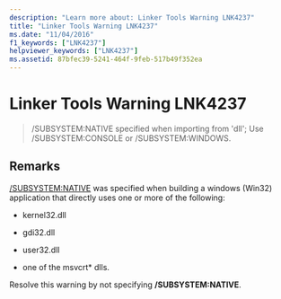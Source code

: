 ```yaml
---
description: "Learn more about: Linker Tools Warning LNK4237"
title: "Linker Tools Warning LNK4237"
ms.date: "11/04/2016"
f1_keywords: ["LNK4237"]
helpviewer_keywords: ["LNK4237"]
ms.assetid: 87bfec39-5241-464f-9feb-517b49f352ea
---
```

# Linker Tools Warning LNK4237

> /SUBSYSTEM:NATIVE specified when importing from 'dll'; Use /SUBSYSTEM:CONSOLE or /SUBSYSTEM:WINDOWS.

## Remarks

[/SUBSYSTEM:NATIVE](../../build/reference/subsystem-specify-subsystem.md) was specified when building a windows (Win32) application that directly uses one or more of the following:

- kernel32.dll

- gdi32.dll

- user32.dll

- one of the msvcrt\* dlls.

Resolve this warning by not specifying **/SUBSYSTEM:NATIVE**.
